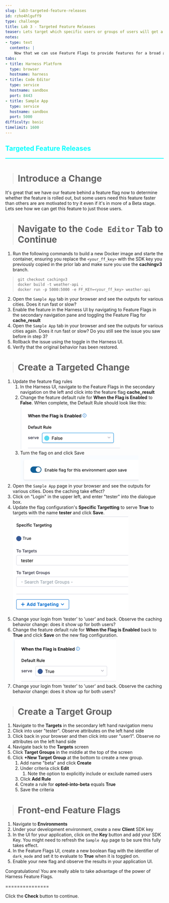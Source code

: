 ```yaml
---
slug: lab3-targeted-feature-releases
id: rzho4hlguff9
type: challenge
title: Lab 3 - Targeted Feature Releases
teaser: Lets target which specific users or groups of users will get a feature!
notes:
- type: text
  contents: |
    Now that we can use Feature Flags to provide features for a broad application, lets see how we can give features to some specific users or even groups of users.
tabs:
- title: Harness Platform
  type: browser
  hostname: harness
- title: Code Editor
  type: service
  hostname: sandbox
  port: 8443
- title: Sample App
  type: service
  hostname: sandbox
  port: 5000
difficulty: basic
timelimit: 1600
---
```


<style type="text/css" rel="stylesheet">
hr.cyan { background-color: cyan; color: cyan; height: 2px; margin-bottom: -10px; }
h2.cyan { color: cyan; }
</style><h2 class="cyan">Targeted Feature Releases</h2>
<hr class="cyan">
<br>

> # Introduce a Change
It's great that we have our feature behind a feature flag now to determine whether the feature is rolled out, but some users need this feature faster than others are are motivated to try it even if it's in more of a Beta stage. Lets see how we can get this feature to just those users.

> # Navigate to the `Code Editor` Tab to Continue
1. Run the following commands to build a new Docker image and starte the container, ensuring you replace the `<your_ff_key>` with the SDK key you previously copied in the prior lab and make sure you use the **cachingv3** branch.

>```
>git checkout cachingv3
>docker build -t weather-api .
>docker run -p 5000:5000 -e FF_KEY=<your_ff_key> weather-api
>```

2. Open the `Sample App` tab in your browser and see the outputs for various cities. Does it run fast or slow?
3. Enable the feature in the Harness UI by navigating to Feature Flags in the secondary navigation pane and toggling the Feature Flag for **cache_result**
4. Open the `Sample App` tab in your browser and see the outputs for various cities again. Does it run fast or slow? Do you still see the issue you saw before in step 3?
5. Rollback the issue using the toggle in the Harness UI.
6. Verify that the original behavior has been restored.

># Create a Targeted Change
1. Update the feature flag rules
   1. In the Harness UI, navigate to the Feature Flags in the secondary navigation on the left and click into the feature flag **cache_result**
   2. Change the feature default rule for **When the Flag is Enabled** to **False**. WHen complete, the Default Rule should look like this:
   ![Flag Default Rule](../assets/images/flag_default_rule.png)
   3. Turn the flag on and click Save
   ![Flag Available on Save](../assets/images/flag_available_on_save.png)
2. Open the `Sample App` page in your browser and see the outputs for various cities. Does the caching take effect?
3. Click on "Login" in the upper left, and enter "tester" into the dialogue box.
4. Update the flag configuration's **Specific Targetting** to serve **True** to targets with the name **tester** and click **Save**.
![Specific Flag Targetting](../assets/images/specific_targeting.png)
5. Change your login from 'tester' to 'user' and back. Observe the caching behavior change: does it show up for both users?
6. Change the feature default rule for **When the Flag is Enabled** back to **True** and click **Save** on the new flag configuration.
![Flag Default is True](../assets/images/flag_default_rule_true.png)
7. Change your login from 'tester' to 'user' and back. Observe the caching behavior change: does it show up for both users?

># Create a Target Group
1. Navigate to the **Targets** in the secondary left hand navigation menu
2. Click into user "tester". Observe attributes on the left hand side
3. Click back in your browser and then click into user "user1". Observe *no* attributes on the left hand side
4. Navigate back to the **Targets** screen
5. Click **Target Groups** in the middle at the top of the screen
6. Click **+New Target Group** at the bottom to create a new group.
   1. Add name "beta" and click **Create**
   2. Under criteria click **Edit**
      1. Note the option to explicitly include or exclude named users
   3. Click **Add Rule**
   4. Create a rule for **opted-into-beta** equals **True**
   5. Save the criteria

># Front-end Feature Flags
1. Navigate to **Environments**
2. Under your development environment, create a new **Client** SDK key
3. In the UI for your application, click on the **Key** button and add your SDK Key. You might need to refresh the `Sample App` page to be sure this fully takes effect.
4. In the Feature Flags UI, create a new boolean flag with the identifier of `dark_mode` and set it to evaluate to **True** when it is toggled on.
5. Enable your new flag and observe the results in your application UI.

Congratulations! You are really able to take advantage of the power of Harness Feature Flags.

===============

Click the **Check** button to continue.
